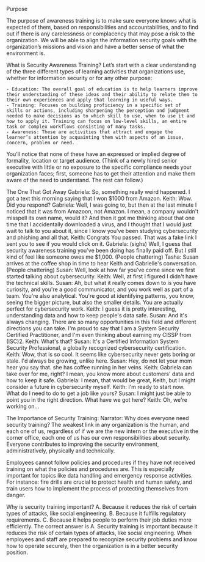 Purpose

The purpose of awareness training is to make sure everyone knows what is expected of them, based on responsibilities and accountabilities, and to find out if there is any carelessness or complacency that may pose a risk to the organization. We will be able to align the information security goals with the organization’s missions and vision and have a better sense of what the environment is.  


What is Security Awareness Training?
Let’s start with a clear understanding of the three different types of learning activities that organizations use, whether for information security or for any other purpose:

	- Education: The overall goal of education is to help learners improve their understanding of these ideas and their ability to relate them to their own experiences and apply that learning in useful ways.
	- Training: Focuses on building proficiency in a specific set of skills or actions, including sharpening the perception and judgment needed to make decisions as to which skill to use, when to use it and how to apply it. Training can focus on low-level skills, an entire task or complex workflows consisting of many tasks.
	- Awareness: These are activities that attract and engage the learner’s attention by acquainting them with aspects of an issue, concern, problem or need.
	
You’ll notice that none of these have an expressed or implied degree of formality, location or target audience. (Think of a newly hired senior executive with little or no exposure to the specific compliance needs your organization faces; first, someone has to get their attention and make them aware of the need to understand. The rest can follow.)


The One That Got Away
Gabriela: So, something really weird happened. I got a text this morning saying that I won $1000 from Amazon. Keith: Wow. Did you respond? Gabriela: Well, I was going to, but then at the last minute I noticed that it was from Amazoon, not Amazon. I mean, a company wouldn't misspell its own name, would it? And then it got me thinking about that one time that I accidentally downloaded a virus, and I thought that I would just wait to talk to you about it, since I know you've been studying cybersecurity and phishing and all that. Keith: Congrats You passed. That was a fake link I sent you to see if you would click on it. Gabriela: (sighs) Well, I guess that security awareness training you've been doing has finally paid off. But I still kind of feel like someone owes me $1,000. (People chattering) Tasha: Susan arrives at the coffee shop in time to hear Keith and Gabrielle's conversation. (People chattering) Susan: Well, look at how far you've come since we first started talking about cybersecurity. Keith: Well, at first I figured I didn't have the technical skills. Susan: Ah, but what it really comes down to is you have curiosity, and you're a good communicator, and you work well as part of a team. You're also analytical. You're good at identifying patterns, you know, seeing the bigger picture, but also the smaller details. You are actually perfect for cybersecurity work. Keith: I guess it is pretty interesting, understanding data and how to keep people's data safe. Susan: And it's always changing. There are so many opportunities in this field and different directions you can take. I'm proud to say that I am a System Security Certified Practitioner, and I'm even thinking about earning my CISSP from (ISC)2. Keith: What's that? Susan: It's a Certified Information System Security Professional, a globally recognized cybersecurity certification. Keith: Wow, that is so cool. It seems like cybersecurity never gets boring or stale. I'd always be growing, unlike here. Susan: Hey, do not let your mom hear you say that. she has coffee running in her veins. Keith: Gabriela can take over for me, right? I mean, you know more about customers' data and how to keep it safe. Gabriela: I mean, that would be great, Keith, but I might consider a future in cybersecurity myself. Keith: I'm ready to start now. What do I need to do to get a job like yours? Susan: I might just be able to point you in the right direction. What have we got here? Keith: Oh, we're working on... 

The Importance of Security Training:
Narrator: Why does everyone need security training? The weakest link in any organization is the human, and each one of us, regardless of if we are the new intern or the executive in the corner office, each one of us has our own responsibilities about security. Everyone contributes to improving the security environment, administratively, physically and technically.

Employees cannot follow policies and procedures if they have not received training on what the policies and procedures are. This is especially important for topics like data handling and emergency response activities. For instance: fire drills are crucial to protect health and human safety, and train users how to implement the process of protecting themselves from danger. 


Why is security training important?
 A. Because it reduces the risk of certain types of attacks, like social engineering.
 B. Because it fulfills regulatory requirements.
 C. Because it helps people to perform their job duties more efficiently.
The correct answer is A. Security training is important because it reduces the risk of certain types of attacks, like social engineering. When employees and staff are prepared to recognize security problems and know how to operate securely, then the organization is in a better security position.


